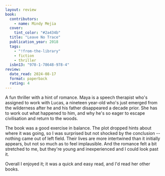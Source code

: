 ```yaml
---
layout: review
book:
  contributors:
    - name: Mindy Mejia
  cover:
    tint_color: "#2a434b"
  title: "Leave No Trace"
  publication_year: 2018
  tags:
    - "!from-the-library"
    - fiction
    - thriller
  isbn13: "978-1-78648-978-4"
review:
  date_read: 2024-08-17
  format: paperback
  rating: 4
---
```

A fun thriller with a hint of romance.
Maya is a speech therapist who's assigned to work with Lucas, a nineteen year-old who's just emerged from the wilderness after he and his father disappeared a decade prior.
She has to work out what happened to him, and why he's so eager to escape civilisation and return to the woods.

The book was a good exercise in balance.
The plot dropped hints about where it was going, so I was surprised but not shocked by the conclusion -- nothing came out of left field.
Their lives are more intertwined than it initially appears, but not so much as to feel implausible.
And the romance felt a bit stretched to me, but they're young and inexperienced and I could look past it.

Overall I enjoyed it; it was a quick and easy read, and I'd read her other books.